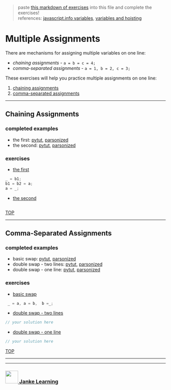 > paste [this markdown of exercises](https://raw.githubusercontent.com/janke-learning/variable-exercises/master/multiple-assignments.md) into this file and complete the exercises!   
> references: [javascript.info variables](https://javascript.info/variables), [variables and hoisting](https://github.com/janke-learning/variables-and-hoisting) 

# Multiple Assignments

There are mechanisms for assigning multiple variables on one line:
* _chaining assignments_ - ```a = b = c = 4;```
* _comma-separated assignments_ - ```a = 1, b = 2, c = 3;```

These exercises will help you practice multiple assignments on one line:
1. [chaining assignments](#chaining-assignments)
1. [comma-separated assignments](#comma-separated-assignments)

---

## Chaining Assignments

### completed examples
* the first: [pytut](http://www.pythontutor.com/javascript.html#code=var%20a%20%3D%20'b'%3B%0Avar%20b1%20%3D%20'a',%20b2%20%3D%20'a'%3B%0Avar%20_%20%3D%20''%3B%0A%0A_%20%3D%20b1%3B%0Ab1%20%3D%20b2%20%3D%20a%3B%0Aa%20%3D%20_%3B&curInstr=0&mode=display&origin=opt-frontend.js&py=js&rawInputLstJSON=%5B%5D), [parsonized](https://janke-learning.github.io/parsonizer/?snippet=var%20a%20%3D%20'b'%3B%0Avar%20b1%20%3D%20'a'%2C%20b2%20%3D%20'a'%3B%0Avar%20_%20%3D%20''%3B%0A%0A_%20%3D%20b1%3B%0Ab1%20%3D%20b2%20%3D%20a%3B%0Aa%20%3D%20_%3B)
* the second: [pytut](http://www.pythontutor.com/javascript.html#code=var%20a%20%3D%20'c'%3B%0Avar%20b1%20%3D%20'a',%20b2%20%3D%20'a'%3B%0Avar%20c1%20%3D%20'b',%20c2%20%3D%20'b',%20c3%3B%0Ac3%20%3D%20'b'%3B%0Avar%20_%20%3D%20''%3B%0A%0A_%20%3D%20a%3B%0Aa%20%3D%20b1%3B%0Ab1%20%3D%20b2%20%3D%20c1%3B%0Ac1%20%3D%20c2%20%3D%20c3%20%3D%20_%3B&curInstr=0&mode=display&origin=opt-frontend.js&py=js&rawInputLstJSON=%5B%5D), 
[parsonized](https://janke-learning.github.io/parsonizer/?snippet=var%20a%20%3D%20'c'%3B%0Avar%20b1%20%3D%20'a'%2C%20b2%20%3D%20'a'%3B%0Avar%20c1%20%3D%20'b'%2C%20c2%20%3D%20'b'%2C%20c3%3B%0Ac3%20%3D%20'b'%3B%0Avar%20_%20%3D%20''%3B%0A%0A_%20%3D%20a%3B%0Aa%20%3D%20b1%3B%0Ab1%20%3D%20b2%20%3D%20c1%3B%0Ac1%20%3D%20c2%20%3D%20c3%20%3D%20_%3B)

### exercises
* [the first](http://www.pythontutor.com/live.html#code=var%20a%20%3D%20'b'%3B%0Avar%20b1%20%3D%20'a',%20b2%20%3D%20'a'%3B%0Avar%20_%20%3D%20''%3B%0A%0A//%20--%20can%20be%20done%20in%203%20lines&cumulative=false&curInstr=3&heapPrimitives=nevernest&mode=display&origin=opt-live.js&py=js&rawInputLstJSON=%5B%5D&textReferences=false)
```js
_ = b1;
b1 = b2 = a;
a = _;
```
* [the second](http://www.pythontutor.com/live.html#code=var%20a%20%3D%20'c'%3B%0Avar%20b1%20%3D%20'a',%20b2%20%3D%20'a'%3B%0Avar%20c1%20%3D%20'b',%20c2,%20c3%3B%0Ac2%20%3D%20'b',%20c3%20%3D%20'b'%3B%0Avar%20_%20%3D%20''%3B%0A%0A//%20---%20can%20be%20done%20in%204%20lines%20---&cumulative=false&curInstr=5&heapPrimitives=nevernest&mode=display&origin=opt-live.js&py=js&rawInputLstJSON=%5B%5D&textReferences=false)
```js

```

[TOP](#multiple-assignments)

---

## Comma-Separated Assignments

### completed examples
* basic swap: [pytut](http://www.pythontutor.com/javascript.html#code=var%20a%20%3D%20'b',%20b%20%3D%20'a'%3B%0Avar%20_%20%3D%20''%3B%0A%0A_%20%3D%20a,%20a%20%3D%20b,%20b%20%3D%20_%3B&curInstr=0&mode=display&origin=opt-frontend.js&py=js&rawInputLstJSON=%5B%5D), [parsonized](https://janke-learning.github.io/parsonizer/?snippet=var%20a%20%3D%20'b'%2C%20b%20%3D%20'a'%3B%0Avar%20_%20%3D%20''%3B%0A%0A_%20%3D%20a%2C%20a%20%3D%20b%2C%20b%20%3D%20_%3B)
* double swap - two lines: [pytut](http://www.pythontutor.com/javascript.html#code=var%20a,%20b,%20c%3B%0Aa%20%3D%20'b',%20b%20%3D%20'c',%20c%20%3D%20'a'%3B%0Avar%20_%20%3D%20''%3B%0A%0A_%20%3D%20a,%20a%20%3D%20c%3B%0Ac%20%3D%20b,%20b%20%3D%20_%3B&curInstr=0&mode=display&origin=opt-frontend.js&py=js&rawInputLstJSON=%5B%5D), [parsonized](https://janke-learning.github.io/parsonizer/?snippet=var%20a%2C%20b%2C%20c%3B%0Aa%20%3D%20'b'%2C%20b%20%3D%20'c'%2C%20c%20%3D%20'a'%3B%0Avar%20_%20%3D%20''%3B%0A%0A_%20%3D%20a%2C%20a%20%3D%20c%3B%0Ac%20%3D%20b%2C%20b%20%3D%20_%3B)
* double swap - one line: [pytut](http://www.pythontutor.com/javascript.html#code=var%20a,%20b%20%3D%20'c',%20c%20%3D%20'a'%3B%0Aa%20%3D%20'b'%3B%0Avar%20_%20%3D%20''%3B%0A%0A_%20%3D%20a,%20a%20%3D%20c,%20c%20%3D%20b,%20b%20%3D%20_%3B&curInstr=0&mode=display&origin=opt-frontend.js&py=js&rawInputLstJSON=%5B%5D), [parsonized](https://janke-learning.github.io/parsonizer/?snippet=var%20a%2C%20b%20%3D%20'c'%2C%20c%20%3D%20'a'%3B%0Aa%20%3D%20'b'%3B%0Avar%20_%20%3D%20''%3B%0A%0A_%20%3D%20a%2C%20a%20%3D%20c%2C%20c%20%3D%20b%2C%20b%20%3D%20_%3B)

### exercises
* [basic swap](http://www.pythontutor.com/live.html#code=var%20a%20%3D%20'b',%20b%20%3D%20'a'%3B%0Avar%20_%20%3D%20''%3B%0A%0A//%20---%20solve%20this%20in%20one%20line%20---&cumulative=false&curInstr=2&heapPrimitives=nevernest&mode=display&origin=opt-live.js&py=js&rawInputLstJSON=%5B%5D&textReferences=false)
```js
 _ = a, a = b,  b =_;
```
* [double swap - two lines](http://www.pythontutor.com/live.html#code=var%20a,%20b,%20c%3B%0Aa%20%3D%20'b',%20b%20%3D%20'c',%20c%20%3D%20'a'%3B%0Avar%20_%20%3D%20''%3B%0A%0A//%20---%20solve%20this%20in%202%20lines%20---&cumulative=false&curInstr=3&heapPrimitives=nevernest&mode=display&origin=opt-live.js&py=js&rawInputLstJSON=%5B%5D&textReferences=false)
```js
// your solution here
```
* [double swap - one line](http://www.pythontutor.com/live.html#code=var%20a%20%3D%20'b',%20b%20%3D%20'c',%20c%20%3D%20'a'%3B%0Avar%20_%20%3D%20''%3B%0A%0A_%20%3D%20a,%20a%20%3D%20c,%20c%20%3D%20b,%20b%20%3D%20_%3B&cumulative=false&curInstr=3&heapPrimitives=nevernest&mode=display&origin=opt-live.js&py=js&rawInputLstJSON=%5B%5D&textReferences=false)
```js
// your solution here
```

[TOP](#multiple-assignments)

___
___
### <a href="http://janke-learning.org" target="_blank"><img src="https://user-images.githubusercontent.com/18554853/50098409-22575780-021c-11e9-99e1-962787adaded.png" width="40" height="40"></img> Janke Learning</a>
